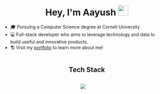 <div id="user-content-toc">
  <ul align="center">
    <summary><h1 align="center">Hey, I'm Aayush <img src="https://media.giphy.com/media/hvRJCLFzcasrR4ia7z/giphy.gif" width="32"></h1></summary>
  </ul>
</div>

- 🎓 Pursuing a Computer Science degree at Cornell University
- 💻 Full-stack developer who aims to leverage technology and data to build useful and innovative products.
- 🌎 Visit my [portfolio](https://aayush-agnihotri.me) to learn more about me!

<div id="user-content-toc">
  <ul align="center">
    <summary><h2 style="display: inline-block">Tech Stack</h2></summary>
  </ul>
</div>

<div align="center">
  <img src="https://skillicons.dev/icons?i=java,javascript,typescript,python,c,cpp,ocaml,sql,html,css,nextjs,react,express,nodejs,flask,django,pytorch,aws,azure,gcp,docker,kubernetes,postgreSQL,mongodb,graphql,git,postman&perline=14" />
</div>
